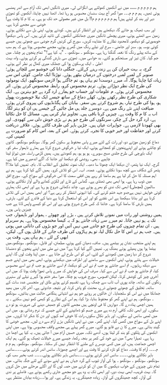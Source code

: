 ہم  م  م  م  م  م  ،،،،،،  میں    نے  آنکھیں  کھولتے  ہی  انگڑائی  لی۔  میری    ٹانگیں  ابھی  تک  آرام  سے  اندر  پھنسی  ہوئی  تھیں۔   ہم  م  م  م۔۔۔ میرا  گھر  آج  بہت  سنسان  محسوس  ہو  رہا  تھا۔  اٹھنا  نہیں  چاہتا،  آنکھوں  کو  تھوڑی  دیر  اور  بند  کر  لیتے  ہیں!  ہم  م  م  م  م  م  م  م!!      بل  میں  غیر  معمولی  حد  تک  بو  ہے۔  یہ  کا  م  کا  وقت  ہے!  خوشی  سے  مجھے  کرنا  ہے۔  
اور  سب  ٹھیک  ہو  جائے  گا،  دیکھتے  ہیں  اور  انتظار  کرتے  ہیں۔  کودتے  ہوئے،  اپنی  بل  سے  نکلتے  ہوئے۔  زمین  سے  اٹھتے  ہوئے،  میری  پچھلی  ٹانگیں  میری  جھانکتی  آنکھوں  کی  تائید  کرتی  ہیں۔  آس  پاس  دیکھو!  خوبصورتی  کو  دیکھو۔  لامحدود  نظارے    کا  مشاہدہ  کریں۔  سورج  کی  کرنیں  گرم  جوشی  سے  چھوتی  ہیں  جیسے  کوئی  بوسہ  ہو۔
سبز  اور  جامنی  ،  سرخ  اور  نیلے  رنگ  میں  گھرے  ہوئے،  مجھے  محسوس  ہوتا  ہے  کہ  ہم  سب  کے  ساتھ  پیلے  رنگ  کا  نغمہ  گنگنا  رہا  ہے۔  سونگھو  ۔  سونگھو، ۔  "یہ  کیا  ہے؟"      تمام  پنجوں  پر  چلنا۔  میں  جم  گیا۔  کان  تیز  اور  مستحکم  ہو  گئے۔    بد  حواسی  میں۔  تھوڑی  سی  بارش  گندگی  پر  گرتے  ہوئے۔  واہ،  بہت  اعلیٰ  ۔  ایک  پرسکون  ہوا  کی  جھلک  میری  کھال  پر  نظر  آتے  ہوئے۔  
گرج،  یہ  بہت  حیران  کن  ہے  زندہ  رہنے  کےلئے۔  جنگلی  دانا  کی  خوشبو  سے  للچاتے  ہوئے؛    صنوبر  کے  لمبے  لمبے  درختوں  کے  درمیان  بیٹھے  ہوئے۔  توڑنا!  ایک  جامن۔  کوئی  اس  سے  زیادہ  کیا  چاہتا  ہوگا۔  آہ،  میرے  دوست!  تم  یہاں  ہو،  تم  جاگتے  ہو!    لازمی  سونگھو۔  ایک  نومولود  کی  طرح  ایک  نظر  دوڑاتے  ہوئے۔  ترنم  محسوس  کرو،  رابطہ  محسوس  کرتے  ہوئے۔    اثر  محسوس  کرتے  ہوئے۔  م
علومات  اور  حساب  جو  ہمارے  ارد  گرد  ہے  جو  بہترین  ہے۔  ایک  شکاری  کی  طرح    نظر    رکھتے  ہوئے،  کھلے  دماغ  کے  ساتھ  جیسے  ایک  نیلا  خوبصورت  پھول  ہو،    ہوا  کی  طرح  تیار،  ہم  شروع  کرتے  ہیں  سفر۔    بیابان  کی  پگڈنڈیوں  کی  پیروی  کرتے  ہوئے،  ضیافت  اپنے  نئے  رنگ  میں  ہے۔  دوسرے  جلد  ہی  مل  جائیں  گے  جیسے  ہی  ان  کو  بہتر  لگا۔  
اب  یہ  کا  م  کا  وقت  ہے۔  چیزیں  کرنا  باقی  ہیں۔  تجاویز  تیار  کرنی  ہیں۔  مسائل  کا  حل  نکالنا  ہے،  ارد  گرد  حل  کے  چکر،    سرنگوں  کی  طرح  جو  ہم  نے  بڑی  خوش  دلی  سے  کھودی۔  اور  بھی  کھودنا  لازمی  ہے۔    جواہرات  عیاں  ہیں۔  جڑیں  باہر  کی  طرف  کاٹتے  ہوئے،  علاقے  دریافت  کرتے  اور  حفاظت  اور  خیر  خوہی  کا  تجربہ  کرتے  ہوئے۔  اس  کے  بعد،  اس  کام  کو  ضرورت  ہے  کمپنی  کی۔    
دماغ  کو  زمین  موڑنے  دو،  اور  رات  کے  لئے  میرے  پاس  محفوظ  پر  سکون  گھر  ہوگا۔  سونگھو  سونگھو۔  کانوں  کو  چاٹتے  ہوئے  اور  اپنےپنجوں  کو  کھجاتے  ہوئے،  ایک  تیا  ر  خرگوش  شروع  کرتا  ہے  ہمارے  ناہموار  سفر  کو۔  ایک  باورچی  کی  طرح  جلدی  صبح  سویرے۔  ہو  ہو  ہو،  ہم  کھودتے  ہیں۔  ہمیں  لازمی  راستہ  میں  ٹہراؤ  لینا  چاہیے  ،  بھی۔  روشنی  کو  دیکھنا  اور  جاننا  کہ  آگے  اندھیرے  میں  کیا  ہے۔  
گرج۔  ایک  نیا  پتھر،  ان  دیکھا  ایک  چھوٹا  سا  دھبہ۔  ایک  نمونہ  تخلیق  کے  انقلاب  کا۔  بام۔  تمہیں  کیا  ملا؟!  پتھر  کے  شگاف  سے  کچھ  سونا  نکلتے  ہوئے۔  عمدہ۔  اب۔  اس  کو  تلاش  کرو۔  ہمیں  آگے  کیا  کرنا  ہے۔  ہم  نے  اہم  مسئلہ  کا  حل  کر  لیا  ہے  ہم  سامنا  کر  رہے  ہیں  افقی  سمت  کا  اس  خرگوش  کے  سوراخ  کے۔  سورج  افق  میں  ڈوب  رہا  ہے۔  ہوا  ابھی  بھی  ٹھنڈی  ہے۔  گھاس  کے  ٹڈے  اور  لکڑی  کھانے  والے    آواز  نکالتے  ہوئے۔  سالمون  (مچھلی)  ابھی  تک  ندی  کو  بھرے  ہوئے  ہے۔
چاند  دکھائی  شروع  ہو  رہا  ہے  اور  ابھی  تک  ہماری  کوئی  خواہش  نہیں  ہےجدو  جہد  ختم  کرنے  کی۔  کیا  انہونی  انتظار  کر  رہی  ہے؟  اور  ابھی  ہمیں    اس  کی  تلاش  کرنا  ہے  اور  بنانا  سیکھنا  ہے  اس  نقشے  کو  اور  اس  کو  استعمال  کرنا  ہے  دنیا  کے  فائدے  کے  لئے۔  بارش۔    ہمیں  بارش  کا  سامنا  کرنا  ہے۔  جاننا  کہ  کس  طرح  شروع  ہوتی  ہے  اور  اس  کو  کیسے  واپس  لانا  ہے  جب  چیزیں  پاس  ہوں۔  
ہمیں  روشنی    اور  رات  میں  نمونے  تلاش  کرنے  ہیں    ،  بڑے  اور  چھوٹے  ،  ہموار  اور  ناہموار،  جب  تک  یہ  ہو  نہیں  جاتا۔  تم  میرے  سے  زیادہ  جانتے  ہو  کہ  یہ  کیسا  محسوس  ہوتا  ہے۔  ہم  سربراو  ہیں  ،  ان  تمام  چیزوں  کی  طرح    جو  جاننے  میں  نہیں  آتیں    اور  جو  بڑوں  کی  دانائی  میں  ہوتی  ہیں۔  جب  ہم  نے  اس  کا  حل  نکال  لیا،  تو  ہم  پہاڑوں  کی  طرف  جانے  کے  قابل  ہوں  گے۔  لیکن،  ابھی  کے  لئے  ،  ہم  یہاں  ہیں۔  وقت  پر۔  
ہم  اپنے  منتخب  نشان  پر  بیٹھے  ہیں۔  صاف،  دھیان  کیے  ہوئے،  مطمئن،  اور  قابل۔  سونگھو۔  سونگھو۔میں  بیٹھا  ہوا  ہوں  پھیلے  ہوئے  بھنگ  پر۔  تمہیں  آگے  کیا  کرنا  ہے؟  میں  نے  مٹی  میں  اپنے  پنجوں  کو  دھنسانا  شروع  کر  دیا  زمین  میں  کھودنے  کے  لئے،  اس  کو  اس  طرح  لے  جانا  ہے  ۔  میں  اپنا  وقت  لوں  گا،  اپنے  خیالات  سے  ہٹتے  ہوئے،  اپنی  آنکھوں  سے  سامنے  اور  اطراف  میں  دیکھتے  ہوئے،  ابھی  بھی  میں  اپنے  جسم  سے  دیکھ  رہاہوں۔
  تم  اسے  جانتے  ہو  جب  تم  نے  اس  کو  دیکھا،  تم  اسے  جانتے  ہو  جب  تم  نے  اسے  محسوس  کیا،  تم  جانتے  ہو  جب  تم  نے  اس  سے  کیا۔  صرف  اس  کی  خواہش  کہ  میرے  پاس تھوڑا  وقت  ہوتا  کہ  میں  اس  آخری  چیز  کی  کوشش  کرتا۔  لیکن  افسوس،  سورج  غروب  ہو  چکا۔  میرا  سفر  ختم  ہوا  گہرے  نیلے  اور  سنہری    رنگوں  کے  ساتھ۔  چاند  پوری  آب  تاب  سے  چمک  رہا  ہے،  تقسیم  کرتے  ہوئے  طاق  اور  متجسس  عدد  سات  کے  ساتھ۔    تخلیق  کے  چھوٹے  چھوٹے  ذرے،  محنت  کو  پاش    کرنا،  اور  نتیجہ  جادوئی  ہے۔  آخر  کار،  میں  بھید  جھانکا  میں  نے  اس  کو  سلجھایا۔
  ان  خاکوں  پر  روئے  جو  ہم  نے  انتہائی  ہنگامی  حالت  میں  بنائیں۔  سونگھو  ۔  سونگھو۔  ہم  نے  اپنے  گھر  کو  محفوظ  بنایا،  بڑا  کیا،  ہم  اس  کے  نظارے  کو  کبھی  کھو  نہیں  سکتے  ۔  یہ  ہمیں  اچھی  پناہ  دے  گا۔  دیواریں  کا  فی  اونچی  ہیں  مجھے  کانوں  کو  جمبش  دینے  کی  ضرورت  ہو  تو  دے  سکوں۔  اور  ابھی  تک،  کافی  آرم  دہ  ہے  میرے  جسم  کو  ڈھانپنے  کے  لئے  جیسے  کہ  نرم  رضائی  ہو۔  میں  اس  میں  لمبی  سانس  لے  سکوں۔
  اور  باہر  نکال  سکوں،  رات  کا  خوش  آمد  کہوں  اور  دن  کا  شکر  ادا  کروں۔  میں  اپنے  بل  کے  سوراخ  میں  گھس  گیا۔  اپنے  گھر۔  میں  نے  اپنی  ٹانگیں  بڑے  آرام  سے  دے  لیں۔  مجھے  خوشی  کا  گیند  بناتی  ہے۔  میرے  کا  ن  بے  قابو  ہو  گئے۔  میرے  گھر  پہلے  ہی  مجھے  واقف  محسوس  ہوتا  ہے۔  میں  اپنی  انکھوں  کی  پلکوں  کو  بند  کر  لیتا  ہوں،  آدھے  تک۔  میری  حسیں  آرام  میں  آ  جاتی  ہیں۔
  یہ  کیا  ہی  اچھا  دن  رہا  ہے۔  تمہارا  بھی؟  میں  نے  خود  کی  کمر  پر  بنجہ  رکھا،  جیسے  میرے  خیالات  ٹھیک  ہو  گئے۔  ہم  ایک  اچھی  جماعت  ہیں،  اور  میں  کسی  دوسرے  کے  ملنے  کا  انتظار  نہیں  کر  سکتا۔  سونگھو۔  سونگھو۔  ہم  م  م  م۔۔۔۔  آرام  کا  وقت۔  دماغ  کو  تازہ  کرنے  کا  وقت  ہے  اور  اچھے  چھوڑنا۔  سانس  اندر  کرتے  ہوئے۔۔۔۔۔سانس  باہر  نکالتے  ہوئے۔۔۔۔۔ سانس  اندر  کرتے  ہوئے۔۔۔۔۔سانس  باہر  نکالتے  ہوئے۔۔۔۔۔  شب  بخیر  سب  کو۔
  سونگھو۔  سونگھو  ۔  سونگھو  ۔  ہوا  کی  آواز  ٹیوب  کے  گرد  جہاں  ہم  نے  اپنے  سونے  کے  لئے  جگہ  بنائی۔  میں  تمام  نئی چیزوں  کے  خواب  دیکھوں  گا  میں  ان  کو  کرنے  میں  حصہ  لوں  گا  اور  اگلے  مرحلے  میں  حل  کروں  گا۔  بہت  قریب،  ابھی  بہت  دور،  اور  ابھی  تک  یہ  وہ  ہے  جو  مجھے  جاری  رکھے  ہوئے  ہے۔  فاصلے  پر  ندی  کی  آواز۔  کچھ  جھینگروں  کی  آواز۔  زیادہ  جھینگرے۔  یہ  زندگی  ہے۔
اور  ہوا۔۔۔زیادہ  بیاباں  منتظر  ہے۔
